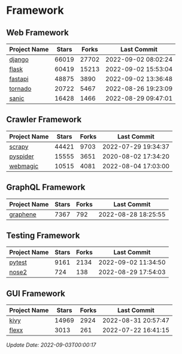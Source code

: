 # Framework

## Web Framework
| Project Name | Stars | Forks | Last Commit |
| ------------ | ----- | ----- | ----------- |
| [django](https://github.com/django/django) | 66019 | 27702 | 2022-09-02 08:02:24 |
| [flask](https://github.com/pallets/flask) | 60419 | 15213 | 2022-09-02 15:53:04 |
| [fastapi](https://github.com/tiangolo/fastapi) | 48875 | 3890 | 2022-09-02 13:36:48 |
| [tornado](https://github.com/tornadoweb/tornado) | 20722 | 5467 | 2022-08-26 19:23:09 |
| [sanic](https://github.com/sanic-org/sanic) | 16428 | 1466 | 2022-08-29 09:47:01 |

## Crawler Framework
| Project Name | Stars | Forks | Last Commit |
| ------------ | ----- | ----- | ----------- |
| [scrapy](https://github.com/scrapy/scrapy) | 44421 | 9703 | 2022-07-29 19:34:37 |
| [pyspider](https://github.com/binux/pyspider) | 15555 | 3651 | 2020-08-02 17:34:20 |
| [webmagic](https://github.com/code4craft/webmagic) | 10515 | 4081 | 2022-08-04 17:03:00 |

## GraphQL Framework
| Project Name | Stars | Forks | Last Commit |
| ------------ | ----- | ----- | ----------- |
| [graphene](https://github.com/graphql-python/graphene) | 7367 | 792 | 2022-08-28 18:25:55 |

## Testing Framework
| Project Name | Stars | Forks | Last Commit |
| ------------ | ----- | ----- | ----------- |
| [pytest](https://github.com/pytest-dev/pytest) | 9161 | 2134 | 2022-09-02 11:34:50 |
| [nose2](https://github.com/nose-devs/nose2) | 724 | 138 | 2022-08-29 17:54:03 |

## GUI Framework
| Project Name | Stars | Forks | Last Commit |
| ------------ | ----- | ----- | ----------- |
| [kivy](https://github.com/kivy/kivy) | 14969 | 2924 | 2022-08-31 20:57:47 |
| [flexx](https://github.com/flexxui/flexx) | 3013 | 261 | 2022-07-22 16:41:15 |

*Update Date: 2022-09-03T00:00:17*